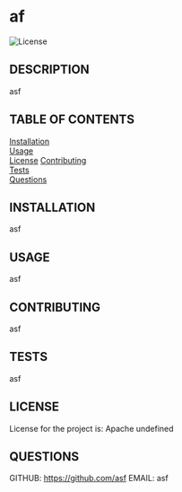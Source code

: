 # af

  ![License](https://img.shields.io/badge/license-undefined-brightgreen)

  ## DESCRIPTION
  asf

  ## TABLE OF CONTENTS
  [Installation](#installation)  
  [Usage](#usage)  
  [License](#license) 
  [Contributing](#contributing)  
  [Tests](#tests)   
  [Questions](#questions)
  
  ## INSTALLATION
  asf

  ## USAGE
  asf

  ## CONTRIBUTING
  asf

  ## TESTS
  asf

  ## LICENSE
  License for the project is: Apache
  undefined

  ## QUESTIONS
  GITHUB: https://github.com/asf
  EMAIL: asf

